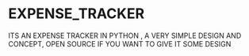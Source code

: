 # EXPENSE_TRACKER
 ITS AN EXPENSE TRACKER IN PYTHON , A VERY SIMPLE DESIGN AND CONCEPT, OPEN SOURCE IF YOU WANT TO GIVE IT SOME DESIGN
